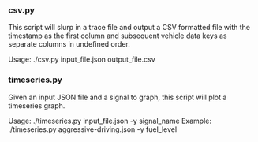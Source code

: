 ### csv.py
This script will slurp in a trace file and output a CSV formatted
file with the timestamp as the first column and subsequent vehicle
data keys as separate columns in undefined order.

Usage: ./csv.py input_file.json output_file.csv

### timeseries.py
Given an input JSON file and a signal to graph, this script will plot
a timeseries graph.

Usage: ./timeseries.py input_file.json -y signal_name
Example: ./timeseries.py aggressive-driving.json -y fuel_level
